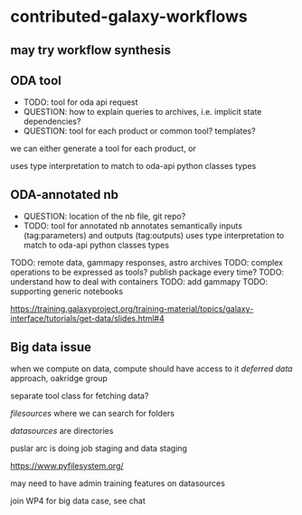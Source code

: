 # contributed-galaxy-workflows

## may try workflow synthesis

## ODA tool
* TODO: tool for oda api request
* QUESTION: how to explain queries to archives, i.e. implicit state dependencies?
* QUESTION: tool for each product or common tool? templates?

we can either generate a tool for each product, or 

uses type interpretation to match to oda-api python classes types

## ODA-annotated nb
* QUESTION: location of the nb file, git repo?
* TODO:
  tool for annotated nb
  annotates semantically inputs (tag:parameters) and outputs (tag:outputs)
  uses type interpretation to match to oda-api python classes types
  



TODO: remote data, gammapy responses, astro archives
TODO: complex operations to be expressed as tools? publish package every time?
TODO: understand how to deal with containers
TODO: add gammapy
TODO: supporting generic notebooks

https://training.galaxyproject.org/training-material/topics/galaxy-interface/tutorials/get-data/slides.html#4

## Big data issue

when we compute on data, compute should have access to it
*deferred data* approach, oakridge group

separate tool class for fetching data?

*filesources* where we can search for folders

*datasources* are directories

puslar arc is doing job staging and data staging


https://www.pyfilesystem.org/

may need to have admin training features on datasources

join WP4 for big data case, see chat